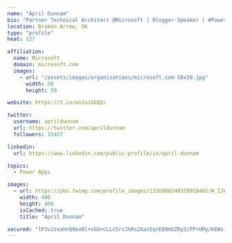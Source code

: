 ```yaml
---
name: "April Dunnam"
bio: "Partner Technical Architect @Microsoft | Blogger-Speaker | #PowerApps, #PowerAutomate, #Office365, #SharePoint | #WIT | #Karaoke Queen"
location: Broken Arrow, OK
type: "profile"
heat: 127

affiliation:
  name: Microsoft
  domain: microsoft.com
  images:
    - url: "/assets/images/organizations/microsoft.com-50x50.jpg"
      width: 50
      height: 50

website: https://t.co/enJuiGEQZc

twitter:
  username: aprildunnam
  url: https://twitter.com/aprildunnam
  followers: 15457

linkedin:
  url: https://www.linkedin.com/public-profile/in/april-dunnam

topics:
  - Power Apps

images:
  - url: https://pbs.twimg.com/profile_images/1326986540329918465/W_IJ6Ih2_400x400.jpg
    width: 400
    height: 400
    isCached: true
    title: "April Dunnam"

secured: "lP3vJzxahnQ9exNl+vGU+CLLcSrcJhRx2XacEqrEQ9mDZRy3/FP+UMy/KEWsfJGSJGWh2sS7CjIyVMl2OPAYCMpKbxxVIGywhSnznRyl5okGL9qCCZTfahTLcUE+rFEZKLk4COKDTxMbmC76Jz0uw67GGFKgz6QdcRf8op9YJzVkTWJQf1MlxaSJQvUeMraarTS5AvP83RLE7siHdR2+j70/yvRBqdJTMCpSt/qMvrmgixuCSzsJcxdC2OdVCYRaU53IICzdNMZyjSdeLUl6TCXvxKPp7a3hqcphh13Imp4pqB3biZSI7GDEmyfYqm2zf5UTaNkG5lSIKZGWx4KwV4WcVaDTsqRzC7a2R0u3cVaqYUL611YlQUhurC25U0U0Yf1AcXk9CToO9aZJIDZfiGerGrhteXBIJ+nskIrKvAA=;RlWPzkOzZbDi3Kcn87SvHg=="
---
```



